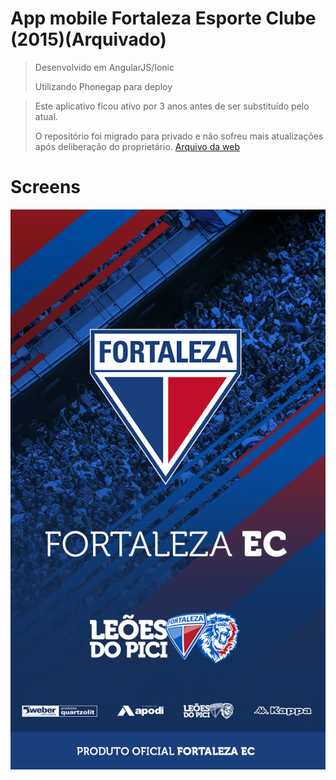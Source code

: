 # App mobile Fortaleza Esporte Clube (2015)(Arquivado)

> Desenvolvido em AngularJS/Ionic
> 
> Utilizando Phonegap para deploy

> Este aplicativo ficou ativo por 3 anos antes de ser substituído pelo atual.
>
> O repositório foi migrado para privado e não sofreu mais atualizações após deliberação do proprietário.
> [Arquivo da web](https://web.archive.org/web/20170528125803/https://play.google.com/store/apps/details?id=com.fortalezaec.fortaleza)

# Screens
![Splash](https://github.com/fabio-weydson/fortaleza/blob/master/www/resources/android/splash/xhdpi-portrait.png?raw=true)
